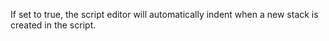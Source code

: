 If set to true, the script editor will automatically indent when a new stack is created in the script.
